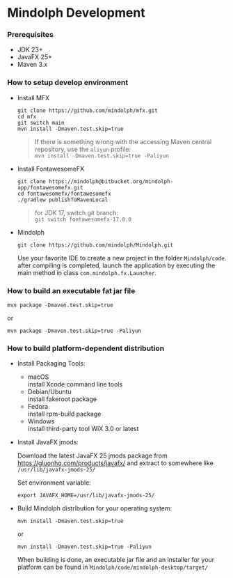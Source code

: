 # Mindolph Development

### Prerequisites
* JDK 23+
* JavaFX 25+
* Maven 3.x

### How to setup develop environment

* Install MFX

    ```shell
    git clone https://github.com/mindolph/mfx.git
    cd mfx
    git switch main
    mvn install -Dmaven.test.skip=true
    ```
  > If there is something wrong with the accessing Maven central repository, use the `aliyun` profile:  
  > `mvn install -Dmaven.test.skip=true -Paliyun`

* Install FontawesomeFX

    ```shell
    git clone https://mindolph@bitbucket.org/mindolph-app/fontawesomefx.git
    cd fontawesomefx/fontawesomefx
    ./gradlew publishToMavenLocal
    ```
    > for JDK 17, switch git branch:  
  `git switch fontawesomefx-17.0.0`

* Mindolph

    ```shell
    git clone https://github.com/mindolph/Mindolph.git
    ```

    Use your favorite IDE to create a new project in the folder `Mindolph/code`. after compiling is completed, launch the application by executing the main method in class `com.mindolph.fx.Launcher`.

### How to build an executable fat jar file

```shell
mvn package -Dmaven.test.skip=true
```
or
```shell
mvn package -Dmaven.test.skip=true -Paliyun
```

### How to build platform-dependent distribution

* Install Packaging Tools:  
    * macOS  
      install Xcode command line tools
    * Debian/Ubuntu  
      install fakeroot package
    * Fedora  
      install rpm-build package
    * Windows  
      install third-party tool WiX 3.0 or latest

* Install JavaFX jmods:  

    Download the latest JavaFX 25 jmods package from https://gluonhq.com/products/javafx/ and extract to somewhere like `/usr/lib/javafx-jmods-25/`

    Set environment variable:  
    ```shell
    export JAVAFX_HOME=/usr/lib/javafx-jmods-25/
    ```

* Build Mindolph distribution for your operating system:  

    ```shell
    mvn install -Dmaven.test.skip=true
    ```
    or 
    ```shell
    mvn install -Dmaven.test.skip=true -Paliyun
    ```
    When building is done, an executable jar file and an installer for your platform can be found in `Mindolph/code/mindolph-desktop/target/`
